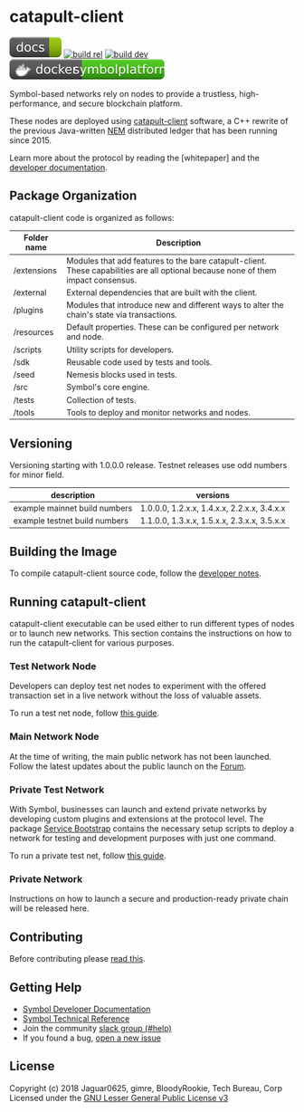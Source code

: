 # catapult-client

[![docs](badges/docs--green.svg)](https://symbol.github.io)
[![build rel](https://jenkins.symboldev.com/buildStatus/icon?subject=build%20rel&job=server-pipelines%2Fcatapult-client-release-build)](https://jenkins.symboldev.com/job/server-pipelines/job/catapult-client-release-build/)
[![build dev](https://jenkins.symboldev.com/buildStatus/icon?subject=build%20dev&job=server-pipelines%2Fcatapult-client-build-catapult-project)](https://jenkins.symboldev.com/job/server-pipelines/job/catapult-client-build-catapult-project/)
[![docker](badges/docker-symbolplatform-brightgreen.svg)](https://hub.docker.com/u/symbolplatform)

Symbol-based networks rely on nodes to provide a trustless, high-performance, and secure blockchain platform.

These nodes are deployed using [catapult-client] software, a C++ rewrite of the previous Java-written [NEM] distributed ledger that has been running since 2015.

Learn more about the protocol by reading the [whitepaper] and the  [developer documentation].

## Package Organization

catapult-client code is organized as follows:

| Folder name | Description |
| -------------|--------------|
| /extensions | Modules that add features to the bare catapult-client. These capabilities are all optional because none of them impact consensus. |
| /external | External dependencies that are built with the client. |
| /plugins | Modules that introduce new and different ways to alter the chain's state via transactions. |
| /resources | Default properties. These can be configured per network and node. |
| /scripts | Utility scripts for developers. |
| /sdk | Reusable code used by tests and tools. |
| /seed | Nemesis blocks used in tests. |
| /src | Symbol's core engine. |
| /tests | Collection of tests. |
| /tools | Tools to deploy and monitor networks and nodes. |

## Versioning

Versioning starting with 1.0.0.0 release. Testnet releases use odd numbers for minor field.

| description | versions |
|-------------|----------|
| example mainnet build numbers | 1.0.0.0, 1.2.x.x, 1.4.x.x, 2.2.x.x, 3.4.x.x |
| example testnet build numbers | 1.1.0.0, 1.3.x.x, 1.5.x.x, 2.3.x.x, 3.5.x.x |

## Building the Image

To compile catapult-client source code, follow the [developer notes](docs/README.md).

## Running catapult-client

catapult-client executable can be used either to run different types of nodes or to launch new networks. This section contains the instructions on how to run the catapult-client for various purposes.

### Test Network Node

Developers can deploy test net nodes to experiment with the offered transaction set in a live network without the loss of valuable assets.

To run a test net node, follow [this guide](https://symbol.github.io/guides/network/running-a-test-net-node.html).

### Main Network Node

At the time of writing, the main public network has not been launched. Follow the latest updates about the public launch on the [Forum].

### Private Test Network

With Symbol, businesses can launch and extend private networks by developing custom plugins and extensions at the protocol level. The package [Service Bootstrap] contains the necessary setup scripts to deploy a network for testing and development purposes with just one command.

To run a private test net, follow [this guide](https://symbol.github.io/guides/network/creating-a-private-test-net.html#creating-a-private-test-net).

### Private Network

Instructions on how to launch a secure and production-ready private chain will be released here.

## Contributing

Before contributing please [read this](CONTRIBUTING.md).

## Getting Help

- [Symbol Developer Documentation][developer documentation]
- [Symbol Technical Reference][technical reference]
- Join the community [slack group (#help)][slack]
- If you found a bug, [open a new issue][issues]

## License

Copyright (c) 2018 Jaguar0625, gimre, BloodyRookie, Tech Bureau, Corp Licensed under the [GNU Lesser General Public License v3](LICENSE.txt)

[developer documentation]: https://symbol.github.io
[Forum]: https://forum.nem.io/c/announcement
[issues]: https://github.com/symbol/catapult-client/issues
[slack]: https://join.slack.com/t/nem2/shared_invite/enQtMzY4MDc2NTg0ODgyLWZmZWRiMjViYTVhZjEzOTA0MzUyMTA1NTA5OWQ0MWUzNTA4NjM5OTJhOGViOTBhNjkxYWVhMWRiZDRkOTE0YmU
[catapult-client]: https://github.com/symbol/catapult-client
[symbol-rest]: https://github.com/symbol/catapult-rest
[Service Bootstrap]: https://github.com/symbol/symbol-bootstrap
[nem]: https://nem.io
[technical reference]: https://symbol.github.io/symbol-technicalref/main.pdf
